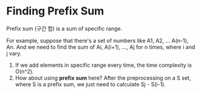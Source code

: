 # Finding Prefix Sum
Prefix sum (구간 합) is a sum of specific range.

For example, suppose that there's a set of numbers like A1, A2, ... A(n-1), An.
And we need to find the sum of Ai, A(i+1), ..., Aj for n times, where i and j vary.

1. If we add elements in specific range every time, the time complexity is O(n^2).
2. How about using **prefix sum** here? After the preprocessing on a S set, where S is a prefix sum, we just need to calculate Sj - S(i-1).
